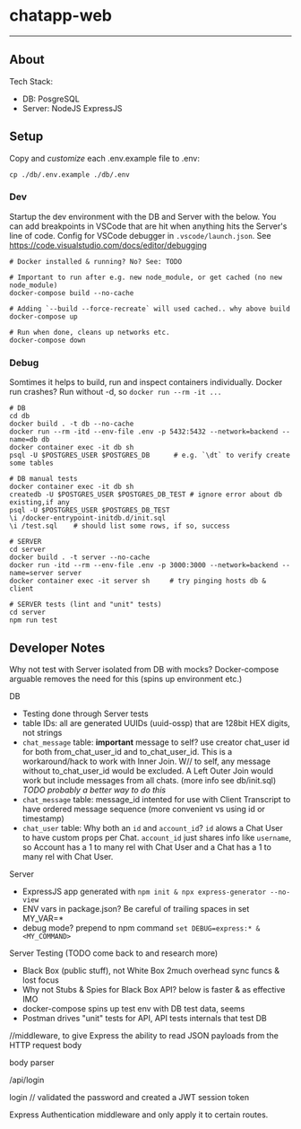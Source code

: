 # chatapp-web

------------------------------------------------------------------

## About

Tech Stack:
- DB: PosgreSQL
- Server: NodeJS ExpressJS

## Setup

Copy and *customize* each .env.example file to .env:
```
cp ./db/.env.example ./db/.env
```

### Dev

Startup the dev environment with the DB and Server with the below. You can add 
breakpoints in VSCode that are hit when anything hits the Server's line of code.
Config for VSCode debugger in `.vscode/launch.json`.
See https://code.visualstudio.com/docs/editor/debugging

```
# Docker installed & running? No? See: TODO

# Important to run after e.g. new node_module, or get cached (no new node_module)
docker-compose build --no-cache

# Adding `--build --force-recreate` will used cached.. why above build
docker-compose up

# Run when done, cleans up networks etc.
docker-compose down
```

### Debug

Somtimes it helps to build, run and inspect containers individually. Docker run crashes? Run without -d, so `docker run --rm -it ...`

```
# DB
cd db
docker build . -t db --no-cache
docker run --rm -itd --env-file .env -p 5432:5432 --network=backend --name=db db
docker container exec -it db sh
psql -U $POSTGRES_USER $POSTGRES_DB      # e.g. `\dt` to verify create some tables

# DB manual tests
docker container exec -it db sh
createdb -U $POSTGRES_USER $POSTGRES_DB_TEST # ignore error about db existing,if any
psql -U $POSTGRES_USER $POSTGRES_DB_TEST
\i /docker-entrypoint-initdb.d/init.sql
\i /test.sql    # should list some rows, if so, success

# SERVER
cd server
docker build . -t server --no-cache
docker run -itd --rm --env-file .env -p 3000:3000 --network=backend --name=server server
docker container exec -it server sh     # try pinging hosts db & client

# SERVER tests (lint and "unit" tests)
cd server
npm run test
```


## Developer Notes

Why not test with Server isolated from DB with mocks? Docker-compose arguable removes the need for this (spins up environment etc.)

DB
- Testing done through Server tests
- table IDs: all are generated UUIDs (uuid-ossp) that are 128bit HEX digits, not strings
- `chat_message` table: **important** message to self? use creator chat_user id for both from_chat_user_id and to_chat_user_id. This is a workaround/hack to work with Inner Join. W// to self, any message without to_chat_user_id would be excluded. A Left Outer Join would work but include messages from all chats. (more info see db/init.sql) *TODO probably a better way to do this*
- `chat_message` table: message_id intented for use with Client Transcript to have ordered message sequence (more convenient vs using id or timestamp)
- `chat_user` table: Why both an `id` and `account_id`? `id` alows a Chat User to have custom props per Chat. `account_id` just shares info like `username`, so Account has a 1 to many rel with Chat User and a Chat has a 1 to many rel  with Chat User.

Server
- ExpressJS app generated with `npm init & npx express-generator --no-view`
- ENV vars in package.json? Be careful of trailing spaces in set MY_VAR=*
- debug mode? prepend to npm command `set DEBUG=express:* & <MY_COMMAND>`

Server Testing (TODO come back to and research more)
- Black Box (public stuff), not White Box 2much overhead sync funcs & lost focus
- Why not Stubs & Spies for Black Box API? below is faster & as effective IMO
- docker-compose spins up test env with DB test data, seems 
- Postman drives "unit" tests for API, API tests internals that test DB





>>>>>>>>>>>>>>>>>>>>

//middleware, to give Express the ability to read JSON payloads from the HTTP request body

body parser

/api/login

login
// validated the password and created a JWT session token


Express Authentication middleware and only apply it to certain routes.